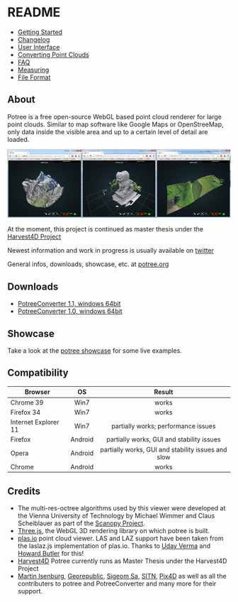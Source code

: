 
# README

* [Getting Started](./docs/getting_started.md)
* [Changelog](./docs/changelog.md)
* [User Interface](./docs/user_interface.md)
* [Converting Point Clouds](./docs/converting.md)
* [FAQ](./docs/faq.md)
* [Measuring](./docs/measuring.md)
* [File Format](./docs/file_format.md)

## About

Potree is a free open-source WebGL based point cloud renderer for large point clouds.
Similar to map software like Google Maps or OpenStreeMap, only data inside the visible area and up to a certain level of detail are loaded.

![](./docs/images/potree_screens.png)

At the moment, this project is continued as master thesis under the [Harvest4D Project](https://harvest4d.org/)

Newest information and work in progress is usually available on [twitter](https://twitter.com/m_schuetz)

General infos, downloads, showcase, etc. at [potree.org](http://potree.org/)

## Downloads

* [PotreeConverter 1.1, windows 64bit](http://potree.org/downloads/PotreeConverter/PotreeConverter_1.1.zip)
* [PotreeConverter 1.0, windows 64bit](http://potree.org/downloads/PotreeConverter/PotreeConverter_2014.12.30.zip)

## Showcase

Take a look at the [potree showcase](http://potree.org/wp/demo/) for some live examples.

## Compatibility

| Browser              | OS      | Result        |
| -------------------- |:-------:|:-------------:|
| Chrome 39            | Win7    | works         |
| Firefox 34           | Win7    | works         |
| Internet Explorer 11 | Win7    | partially works; performance issues |
| Firefox              | Android | partially works, GUI and stability issues |
| Opera                | Android | partially works, GUI and stability issues and slow |
| Chrome               | Android | works |


## Credits

* The multi-res-octree algorithms used by this viewer were developed at the Vienna University of Technology by Michael Wimmer and Claus Scheiblauer as part of the [Scanopy Project](http://www.cg.tuwien.ac.at/research/projects/Scanopy/).
* [Three.js](https://github.com/mrdoob/three.js), the WebGL 3D rendering library on which potree is built.
* [plas.io](http://plas.io/) point cloud viewer. LAS and LAZ support have been taken from the laslaz.js implementation of plas.io. Thanks to [Uday Verma](https://twitter.com/udaykverma) and [Howard Butler](https://twitter.com/howardbutler) for this!
* [Harvest4D](https://harvest4d.org/) Potree currently runs as Master Thesis under the Harvest4D Project
* [Martin Isenburg](http://rapidlasso.com/), [Georepublic](http://georepublic.de/en/), [Sigeom Sa](http://www.sigeom.ch/), [SITN](http://www.ne.ch/sitn), [Pix4D](http://pix4d.com/) as well as all the contributers to potree and PotreeConverter and many more for their support.
